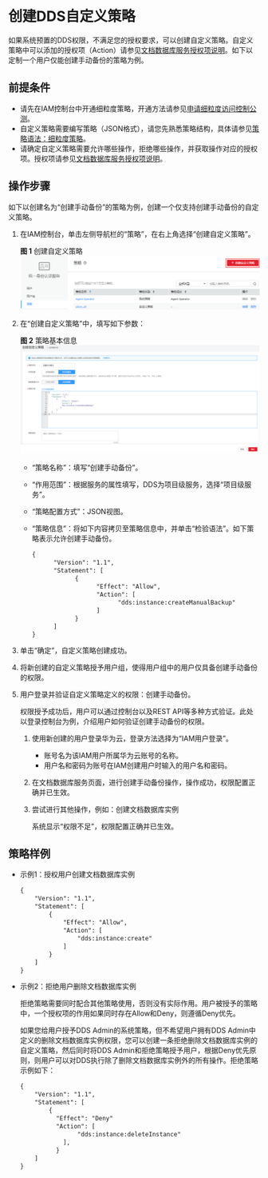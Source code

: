 # 创建DDS自定义策略<a name="dds_03_0061"></a>

如果系统预置的DDS权限，不满足您的授权要求，可以创建自定义策略。自定义策略中可以添加的授权项（Action）请参见[文档数据库服务授权项说明](https://support.huaweicloud.com/api-dds/dds_api_0037.html)。如下以定制一个用户仅能创建手动备份的策略为例。

## 前提条件<a name="section121123522046"></a>

-   请先在IAM控制台中开通细粒度策略，开通方法请参见[申请细粒度访问控制公测](https://support.huaweicloud.com/usermanual-iam/iam_01_019.html)。
-   自定义策略需要编写策略（JSON格式），请您先熟悉策略结构，具体请参见[策略语法：细粒度策略](策略语法-细粒度策略.md)。
-   请确定自定义策略需要允许哪些操作，拒绝哪些操作，并获取操作对应的授权项。授权项请参见[文档数据库服务授权项说明](https://support.huaweicloud.com/api-dds/dds_api_0037.html)。

## 操作步骤<a name="section1598019918513"></a>

如下以创建名为“创建手动备份”的策略为例，创建一个仅支持创建手动备份的自定义策略。

1.  在IAM控制台，单击左侧导航栏的“策略”，在右上角选择“创建自定义策略”。

    **图 1**  创建自定义策略<a name="fig1926865518437"></a>  
    ![](figures/创建自定义策略.png "创建自定义策略")

2.  在“创建自定义策略”中，填写如下参数：

    **图 2**  策略基本信息<a name="fig146304134512"></a>  
    ![](figures/策略基本信息.png "策略基本信息")

    -   “策略名称”：填写“创建手动备份”。
    -   “作用范围”：根据服务的属性填写，DDS为项目级服务，选择“项目级服务”。
    -   “策略配置方式”：JSON视图。
    -   “策略信息”：将如下内容拷贝至策略信息中，并单击“检验语法”。如下策略表示允许创建手动备份。

        ```
        {
              "Version": "1.1",
              "Statement": [
                    {
                          "Effect": "Allow",
                          "Action": [
                                "dds:instance:createManualBackup"            
                          ]
                    }
              ]
        }
        ```

3.  单击“确定”，自定义策略创建成功。
4.  将新创建的自定义策略授予用户组，使得用户组中的用户仅具备创建手动备份的权限。
5.  用户登录并验证自定义策略定义的权限：创建手动备份。

    权限授予成功后，用户可以通过控制台以及REST API等多种方式验证。此处以登录控制台为例，介绍用户如何验证创建手动备份的权限。

    1.  使用新创建的用户登录华为云，登录方法选择为“IAM用户登录”。
        -   账号名为该IAM用户所属华为云账号的名称。
        -   用户名和密码为账号在IAM创建用户时输入的用户名和密码。

    2.  在文档数据库服务页面，进行创建手动备份操作，操作成功，权限配置正确并已生效。
    3.  尝试进行其他操作，例如：创建文档数据库实例

        系统显示“权限不足”，权限配置正确并已生效。



## 策略样例<a name="section11187162918515"></a>

-   示例1：授权用户创建文档数据库实例

    ```
    {
        "Version": "1.1",
        "Statement": [
            {
                "Effect": "Allow",
                "Action": [
                    "dds:instance:create"
                ]
            }
        ]
    }
    ```

-   示例2：拒绝用户删除文档数据库实例

    拒绝策略需要同时配合其他策略使用，否则没有实际作用。用户被授予的策略中，一个授权项的作用如果同时存在Allow和Deny，则遵循Deny优先。

    如果您给用户授予DDS Admin的系统策略，但不希望用户拥有DDS Admin中定义的删除文档数据库实例权限，您可以创建一条拒绝删除文档数据库实例的自定义策略，然后同时将DDS Admin和拒绝策略授予用户，根据Deny优先原则，则用户可以对DDS执行除了删除文档数据库实例外的所有操作。拒绝策略示例如下：

    ```
    {
        "Version": "1.1",
        "Statement": [
            {
              "Effect": "Deny"
              "Action": [
                    "dds:instance:deleteInstance"
                ],
              }
        ]
    }
    ```


